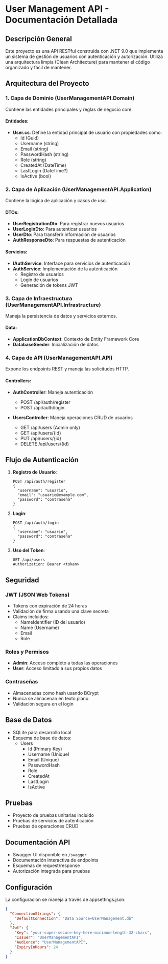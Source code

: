 # User Management API - Documentación Detallada

## Descripción General
Este proyecto es una API RESTful construida con .NET 9.0 que implementa un sistema de gestión de usuarios con autenticación y autorización. Utiliza una arquitectura limpia (Clean Architecture) para mantener el código organizado y fácil de mantener.

## Arquitectura del Proyecto

### 1. Capa de Dominio (UserManagementAPI.Domain)
Contiene las entidades principales y reglas de negocio core.

#### Entidades:
- **User.cs**: Define la entidad principal de usuario con propiedades como:
  - Id (Guid)
  - Username (string)
  - Email (string)
  - PasswordHash (string)
  - Role (string)
  - CreatedAt (DateTime)
  - LastLogin (DateTime?)
  - IsActive (bool)

### 2. Capa de Aplicación (UserManagementAPI.Application)
Contiene la lógica de aplicación y casos de uso.

#### DTOs:
- **UserRegistrationDto**: Para registrar nuevos usuarios
- **UserLoginDto**: Para autenticar usuarios
- **UserDto**: Para transferir información de usuarios
- **AuthResponseDto**: Para respuestas de autenticación

#### Servicios:
- **IAuthService**: Interface para servicios de autenticación
- **AuthService**: Implementación de la autenticación
  - Registro de usuarios
  - Login de usuarios
  - Generación de tokens JWT

### 3. Capa de Infraestructura (UserManagementAPI.Infrastructure)
Maneja la persistencia de datos y servicios externos.

#### Data:
- **ApplicationDbContext**: Contexto de Entity Framework Core
- **DatabaseSeeder**: Inicialización de datos

### 4. Capa de API (UserManagementAPI.API)
Expone los endpoints REST y maneja las solicitudes HTTP.

#### Controllers:
- **AuthController**: Maneja autenticación
  - POST /api/auth/register
  - POST /api/auth/login

- **UsersController**: Maneja operaciones CRUD de usuarios
  - GET /api/users (Admin only)
  - GET /api/users/{id}
  - PUT /api/users/{id}
  - DELETE /api/users/{id}

## Flujo de Autenticación

1. **Registro de Usuario**:
   ```http
   POST /api/auth/register
   {
     "username": "usuario",
     "email": "usuario@example.com",
     "password": "contraseña"
   }
   ```

2. **Login**:
   ```http
   POST /api/auth/login
   {
     "username": "usuario",
     "password": "contraseña"
   }
   ```

3. **Uso del Token**:
   ```http
   GET /api/users
   Authorization: Bearer <token>
   ```

## Seguridad

### JWT (JSON Web Tokens)
- Tokens con expiración de 24 horas
- Validación de firma usando una clave secreta
- Claims incluidos:
  - NameIdentifier (ID del usuario)
  - Name (Username)
  - Email
  - Role

### Roles y Permisos
- **Admin**: Acceso completo a todas las operaciones
- **User**: Acceso limitado a sus propios datos

### Contraseñas
- Almacenadas como hash usando BCrypt
- Nunca se almacenan en texto plano
- Validación segura en el login

## Base de Datos
- SQLite para desarrollo local
- Esquema de base de datos:
  - Users
    - Id (Primary Key)
    - Username (Unique)
    - Email (Unique)
    - PasswordHash
    - Role
    - CreatedAt
    - LastLogin
    - IsActive

## Pruebas
- Proyecto de pruebas unitarias incluido
- Pruebas de servicios de autenticación
- Pruebas de operaciones CRUD

## Documentación API
- Swagger UI disponible en `/swagger`
- Documentación interactiva de endpoints
- Esquemas de request/response
- Autorización integrada para pruebas

## Configuración
La configuración se maneja a través de appsettings.json:
```json
{
  "ConnectionStrings": {
    "DefaultConnection": "Data Source=UserManagement.db"
  },
  "Jwt": {
    "Key": "your-super-secure-key-here-minimum-length-32-chars",
    "Issuer": "UserManagementAPI",
    "Audience": "UserManagementAPI",
    "ExpiryInHours": 24
  }
}
```
